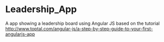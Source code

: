 # Leadership_App
A app showing a leadership board using Angular JS based on the tutorial http://www.toptal.com/angular-js/a-step-by-step-guide-to-your-first-angularjs-app
